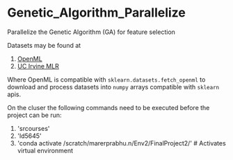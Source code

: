 # Genetic_Algorithm_Parallelize
Parallelize the Genetic Algorithm (GA) for feature selection

Datasets may be found at
1. [OpenML](https://www.openml.org/search?type=data&status=active&qualities.NumberOfClasses=%3D_2&id=4134)
2. [UC Irvine MLR](https://archive.ics.uci.edu/datasets)

Where OpenML is compatible with `sklearn.datasets.fetch_openml` to download and process datasets into `numpy` arrays compatible with `sklearn` apis.

On the cluser the following commands need to be executed before the project can be run:

1. 'srcourses'
2. 'ld5645'
3. 'conda activate /scratch/marerprabhu.n/Env2/FinalProject2/' # Activates virtual environment